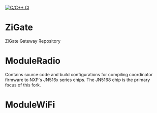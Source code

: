 [![C/C++ CI](https://github.com/nimbus9inc/ZiGate/actions/workflows/jn5168-coordinator.yml/badge.svg)](https://github.com/nimbus9inc/ZiGate/actions/workflows/jn5168-coordinator.yml)

# ZiGate

ZiGate Gateway Repository


# ModuleRadio

Contains source code and build configurations for compiling coordinator firmware to NXP's
JN516x series chips. The JN5168 chip is the primary focus of this fork.

# ModuleWiFi
